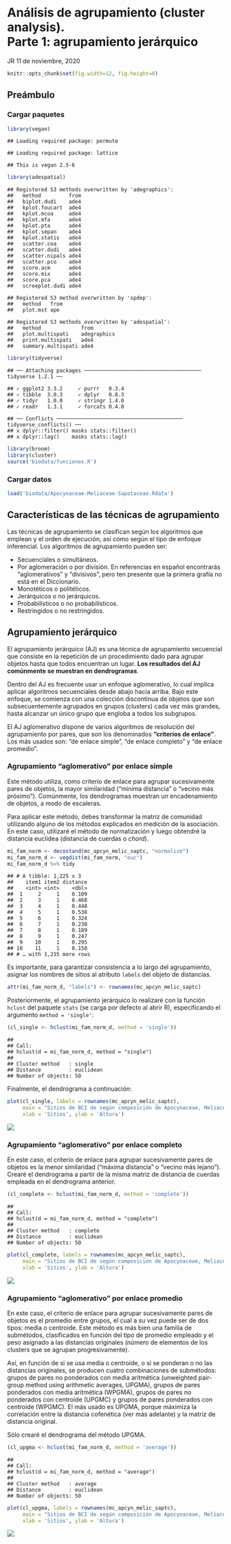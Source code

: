 Análisis de agrupamiento (cluster analysis). <br> Parte 1: agrupamiento
jerárquico
================
JR
11 de noviembre, 2020

``` r
knitr::opts_chunk$set(fig.width=12, fig.height=8)
```

## Preámbulo

### Cargar paquetes

``` r
library(vegan)
```

    ## Loading required package: permute

    ## Loading required package: lattice

    ## This is vegan 2.5-6

``` r
library(adespatial)
```

    ## Registered S3 methods overwritten by 'adegraphics':
    ##   method         from
    ##   biplot.dudi    ade4
    ##   kplot.foucart  ade4
    ##   kplot.mcoa     ade4
    ##   kplot.mfa      ade4
    ##   kplot.pta      ade4
    ##   kplot.sepan    ade4
    ##   kplot.statis   ade4
    ##   scatter.coa    ade4
    ##   scatter.dudi   ade4
    ##   scatter.nipals ade4
    ##   scatter.pco    ade4
    ##   score.acm      ade4
    ##   score.mix      ade4
    ##   score.pca      ade4
    ##   screeplot.dudi ade4

    ## Registered S3 method overwritten by 'spdep':
    ##   method   from
    ##   plot.mst ape

    ## Registered S3 methods overwritten by 'adespatial':
    ##   method             from       
    ##   plot.multispati    adegraphics
    ##   print.multispati   ade4       
    ##   summary.multispati ade4

``` r
library(tidyverse)
```

    ## ── Attaching packages ────────────────────────────────────── tidyverse 1.2.1 ──

    ## ✓ ggplot2 3.3.2     ✓ purrr   0.3.4
    ## ✓ tibble  3.0.3     ✓ dplyr   0.8.3
    ## ✓ tidyr   1.0.0     ✓ stringr 1.4.0
    ## ✓ readr   1.3.1     ✓ forcats 0.4.0

    ## ── Conflicts ───────────────────────────────────────── tidyverse_conflicts() ──
    ## x dplyr::filter() masks stats::filter()
    ## x dplyr::lag()    masks stats::lag()

``` r
library(broom)
library(cluster)
source('biodata/funciones.R')
```

### Cargar datos

``` r
load('biodata/Apocynaceae-Meliaceae-Sapotaceae.Rdata')
```

## Características de las técnicas de agrupamiento

Las técnicas de agrupamiento se clasifican según los algoritmos que
emplean y el orden de ejecución, así como según el tipo de enfoque
inferencial. Los algoritmos de agrupamiento pueden ser:

  - Secuenciales o simultáneos.
  - Por aglomeración o por división. En referencias en español
    encontrarás “aglomerativos” y “divisivos”, pero ten presente que la
    primera grafía no está en el Diccionario.
  - Monotéticos o politéticos.
  - Jerárquicos o no jerárquicos.
  - Probabilísticos o no probabilísticos.
  - Restringidos o no restringidos.

## Agrupamiento jerárquico

El agrupamiento jerárquico (AJ) es una técnica de agrupamiento
secuencial que consiste en la repetición de un procedimiento dado para
agrupar objetos hasta que todos encuentran un lugar. **Los resultados
del AJ comúnmente se muestran en dendrogramas**.

Dentro del AJ es frecuente usar un enfoque aglomerativo, lo cual implica
aplicar algoritmos secuenciales desde abajo hacia arriba. Bajo este
enfoque, se comienza con una colección discontinua de objetos que son
subsecuentemente agrupados en grupos (clusters) cada vez más grandes,
hasta alcanzar un único grupo que engloba a todos los subgrupos.

El AJ aglomerativo dispone de varios algoritmos de resolución del
agrupamiento por pares, que son los denominados **“criterios de
enlace”**. Los más usados son: “de enlace simple”, “de enlace
completo” y “de enlace promedio”.

### Agrupamiento “aglomerativo” por enlace simple

Este método utiliza, como criterio de enlace para agrupar sucesivamente
pares de objetos, la mayor similaridad (“mínima distancia” o “vecino más
próximo”). Comúnmente, los dendrogramas muestran un encadenamiento de
objetos, a modo de escaleras.

Para aplicar este método, debes transformar la matriz de comunidad
utilizando alguno de los métodos explicados en medición de la
asociación. En este caso, utilizaré el método de normalización y luego
obtendré la distancia euclidea (distancia de cuerdas o *chord*).

``` r
mi_fam_norm <- decostand(mc_apcyn_melic_saptc, "normalize")
mi_fam_norm_d <- vegdist(mi_fam_norm, "euc")
mi_fam_norm_d %>% tidy
```

    ## # A tibble: 1,225 x 3
    ##    item1 item2 distance
    ##    <int> <int>    <dbl>
    ##  1     2     1    0.109
    ##  2     3     1    0.468
    ##  3     4     1    0.448
    ##  4     5     1    0.538
    ##  5     6     1    0.324
    ##  6     7     1    0.230
    ##  7     8     1    0.189
    ##  8     9     1    0.247
    ##  9    10     1    0.295
    ## 10    11     1    0.150
    ## # … with 1,215 more rows

Es importante, para garantizar consistencia a lo largo del agrupamiento,
asignar los nombres de sitios al atributo `labels` del objeto de
distancias.

``` r
attr(mi_fam_norm_d, "labels") <- rownames(mc_apcyn_melic_saptc)
```

Posteriormente, el agrupamiento jerárquico lo realizaré con la función
`hclust` del paquete `stats` (se carga por defecto al abrir R),
especificando el argumento `method = 'single'`:

``` r
(cl_single <- hclust(mi_fam_norm_d, method = 'single'))
```

    ## 
    ## Call:
    ## hclust(d = mi_fam_norm_d, method = "single")
    ## 
    ## Cluster method   : single 
    ## Distance         : euclidean 
    ## Number of objects: 50

Finalmente, el dendrograma a continuación:

``` r
plot(cl_single, labels = rownames(mc_apcyn_melic_saptc),
     main = "Sitios de BCI de según composición de Apocynaceae, Meliaceae, Sapotaceae\nEnlace sencillo a partir de matriz de distancia de cuerdas",
     xlab = 'Sitios', ylab = 'Altura')
```

![](aa_analisis_de_agrupamiento_1_jerarquico_files/figure-gfm/unnamed-chunk-7-1.png)<!-- -->

### Agrupamiento “aglomerativo” por enlace completo

En este caso, el criterio de enlace para agrupar sucesivamente pares de
objetos es la menor similaridad (“máxima distancia” o “vecino más
lejano”). Crearé el dendrograma a partir de la misma matriz de
distancia de cuerdas empleada en el dendrograma anterior.

``` r
(cl_complete <- hclust(mi_fam_norm_d, method = 'complete'))
```

    ## 
    ## Call:
    ## hclust(d = mi_fam_norm_d, method = "complete")
    ## 
    ## Cluster method   : complete 
    ## Distance         : euclidean 
    ## Number of objects: 50

``` r
plot(cl_complete, labels = rownames(mc_apcyn_melic_saptc),
     main = "Sitios de BCI de según composición de Apocynaceae, Meliaceae, Sapotaceae\nEnlace completo a partir de matriz de distancia de cuerdas",
     xlab = 'Sitios', ylab = 'Altura')
```

![](aa_analisis_de_agrupamiento_1_jerarquico_files/figure-gfm/unnamed-chunk-8-1.png)<!-- -->

### Agrupamiento “aglomerativo” por enlace promedio

En este caso, el criterio de enlace para agrupar sucesivamente pares de
objetos es el promedio entre grupos, el cual a su vez puede ser de dos
tipos: media o centroide. Este método es más bien una familia de
submétodos, clasificados en función del tipo de promedio empleado y el
peso asignado a las distancias originales (número de elementos de los
clusters que se agrupan progresivamente).

Así, en función de si se usa media o centroide, o si se ponderan o no
las distancias originales, se producen cuatro combinaciones de
submétodos: grupos de pares no ponderados con media aritmética
(unweighted pair-group method using arithmetic averages, UPGMA), grupos
de pares ponderados con media aritmética (WPGMA), grupos de pares no
ponderados con centroide (UPGMC) y grupos de pares ponderados con
centroide (WPGMC). El más usado es UPGMA, porque máximiza la correlación
entre la distancia cofenética (ver más adelante) y la matriz de
distancia original.

Sólo crearé el dendrograma del método UPGMA.

``` r
(cl_upgma <- hclust(mi_fam_norm_d, method = 'average'))
```

    ## 
    ## Call:
    ## hclust(d = mi_fam_norm_d, method = "average")
    ## 
    ## Cluster method   : average 
    ## Distance         : euclidean 
    ## Number of objects: 50

``` r
plot(cl_upgma, labels = rownames(mc_apcyn_melic_saptc),
     main = "Sitios de BCI de según composición de Apocynaceae, Meliaceae, Sapotaceae\nUPGMA a partir de matriz de distancia de cuerdas",
     xlab = 'Sitios', ylab = 'Altura')
```

![](aa_analisis_de_agrupamiento_1_jerarquico_files/figure-gfm/unnamed-chunk-9-1.png)<!-- -->
